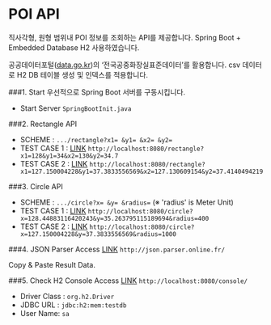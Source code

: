 POI API
===============================
직사각형, 원형 범위내 POI 정보를 조회하는 API를 제공합니다.
Spring Boot + Embedded Database H2 사용하였습니다.

공공데이터포털([data.go.kr](https://www.data.go.kr/subMain.jsp?param=REFUQUdSSURAMTUwMTI4OTI=#/L2NvbW0vY29tbW9uU2VhcmNoL2RhdGFzZXREZXRhaWwkQF4wMTJtMSRAXnB1YmxpY0RhdGFQaz0xNTAxMjg5MiRAXmJybUNkPU9DMDAwMyRAXm9yZ0luZGV4PURBVEFTRVQ=))의 ‘전국공중화장실표준데이터’를 활용합니다.
csv 데이터로 H2 DB 테이블 생성 및 인덱스를 적용합니다.

###1. Start
우선적으로 Spring Boot 서버를 구동시킵니다.
* Start Server ```SpringBootInit.java```

###2. Rectangle API
* SCHEME : ```.../rectangle?x1= &y1= &x2= &y2=```
* TEST CASE 1 : [LINK](http://localhost:8080/rectangle?x1=128&y1=34&x2=130&y2=34.7) ```http://localhost:8080/rectangle?x1=128&y1=34&x2=130&y2=34.7```
* TEST CASE 2 : [LINK](http://localhost:8080/rectangle?x1=127.150004228&y1=37.3833556569&x2=127.130609154&y2=37.4140494219) ```http://localhost:8080/rectangle?x1=127.150004228&y1=37.3833556569&x2=127.130609154&y2=37.4140494219```

###3. Circle API
* SCHEME : ```.../circle?x= &y= &radius=```
(※ 'radius' is Meter Unit)
* TEST CASE 1 : [LINK](http://localhost:8080/circle?x=128.44883116420243&y=35.263795115189694&radius=400) ```http://localhost:8080/circle?x=128.44883116420243&y=35.263795115189694&radius=400```
* TEST CASE 2 : [LINK](http://localhost:8080/circle?x=127.150004228&y=37.3833556569&radius=1000) ```http://localhost:8080/circle?x=127.150004228&y=37.3833556569&radius=1000```

###4. JSON Parser
Access [LINK](http://json.parser.online.fr/) ```http://json.parser.online.fr/```

Copy & Paste Result Data.

###5. Check H2 Console
Access [LINK](http://localhost:8080/console/) ```http://localhost:8080/console/```

* Driver Class : ```org.h2.Driver```
* JDBC URL : ```jdbc:h2:mem:testdb```
* User Name: ```sa```
